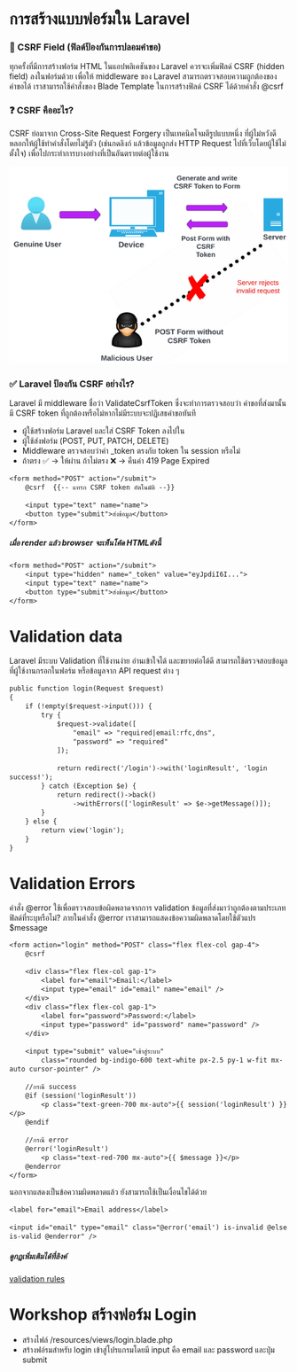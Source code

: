# การสร้างแบบฟอร์มใน Laravel

### 🔐 CSRF Field (ฟิลด์ป้องกันการปลอมคำขอ)

ทุกครั้งที่มีการสร้างฟอร์ม HTML ในแอปพลิเคชันของ Laravel ควรจะเพิ่มฟิลด์ CSRF (hidden field) ลงในฟอร์มด้วย เพื่อให้ middleware ของ Laravel สามารถตรวจสอบความถูกต้องของคำขอได้ เราสามารถใช้คำสั่งของ Blade Template ในการสร้างฟิลด์ CSRF ได้ด้วยคำสั่ง @csrf

### ❓ CSRF คืออะไร?

CSRF ย่อมาจาก Cross-Site Request Forgery เป็นเทคนิคโจมตีรูปแบบหนึ่ง ที่ผู้ไม่หวังดีหลอกให้ผู้ใช้ทำคำสั่งโดยไม่รู้ตัว (เช่นกดลิงก์ แล้วข้อมูลถูกส่ง HTTP Request ไปที่เว็บโดยผู้ใช้ไม่ตั้งใจ) เพื่อไปกระทำการบางอย่างที่เป็นอันตรายต่อผู้ใช้งาน

![Fake Request](fake_request.png)

### ✅ Laravel ป้องกัน CSRF อย่างไร?

Laravel มี middleware ชื่อว่า ValidateCsrfToken ซึ่งจะทำการตรวจสอบว่า คำขอที่ส่งมานั้นมี CSRF token ที่ถูกต้องหรือไม่หากไม่มีระบบจะปฏิเสธคำขอทันที

- ผู้ใช้สร้างฟอร์ม Laravel และใส่ CSRF Token ลงไปใน <input type="hidden" name="_token">
- ผู้ใช้ส่งฟอร์ม (POST, PUT, PATCH, DELETE)
- Middleware ตรวจสอบว่าค่า \_token ตรงกับ token ใน session หรือไม่
- ถ้าตรง ✅ → ให้ผ่าน
  ถ้าไม่ตรง ❌ → คืนค่า 419 Page Expired

```
<form method="POST" action="/submit">
    @csrf  {{-- แทรก CSRF token อัตโนมัติ --}}

    <input type="text" name="name">
    <button type="submit">ส่งข้อมูล</button>
</form>
```

##### เมื่อ render แล้ว browser จะเห็นโค้ด HTMLดังนี้

```
<form method="POST" action="/submit">
    <input type="hidden" name="_token" value="eyJpdiI6I...">
    <input type="text" name="name">
    <button type="submit">ส่งข้อมูล</button>
</form>
```

# Validation data

Laravel มีระบบ Validation ที่ใช้งานง่าย อ่านเข้าใจได้ และขยายต่อได้ดี สามารถใช้ตรวจสอบข้อมูลที่ผู้ใช้งานกรอกในฟอร์ม หรือข้อมูลจาก API request ต่าง ๆ

```
public function login(Request $request)
{
    if (!empty($request->input())) {
        try {
            $request->validate([
                "email" => "required|email:rfc,dns",
                "password" => "required"
            ]);

            return redirect('/login')->with('loginResult', 'login success!');
        } catch (Exception $e) {
            return redirect()->back()
                ->withErrors(['loginResult' => $e->getMessage()]);
        }
    } else {
        return view('login');
    }
}
```

# Validation Errors

คำสั่ง @error ใช้เพื่อตรวจสอบข้อผิดพลาดจากการ validation ข้อมูลที่ส่งมาว่าถูกต้องตามประเภทฟิลด์ที่ระบุหรือไม่?
ภายในคำสั่ง @error เราสามารถแสดงข้อความผิดพลาดโดยใช้ตัวแปร $message

```
<form action="login" method="POST" class="flex flex-col gap-4">
    @csrf

    <div class="flex flex-col gap-1">
        <label for="email">Email:</label>
        <input type="email" id="email" name="email" />
    </div>
    <div class="flex flex-col gap-1">
        <label for="password">Password:</label>
        <input type="password" id="password" name="password" />
    </div>

    <input type="submit" value="เข้าสู่ระบบ"
        class="rounded bg-indigo-600 text-white px-2.5 py-1 w-fit mx-auto cursor-pointer" />

    //กรณี success
    @if (session('loginResult'))
        <p class="text-green-700 mx-auto">{{ session('loginResult') }}</p>
    @endif

    //กรณี error
    @error('loginResult')
        <p class="text-red-700 mx-auto">{{ $message }}</p>
    @enderror
</form>
```

นอกจากแสดงเป็นข้อความผิดพลาดแล้ว ยังสามารถใช้เป็นเงื่อนไขได้ด้วย

```
<label for="email">Email address</label>

<input id="email" type="email" class="@error('email') is-invalid @else is-valid @enderror" />
```

##### ดูกฏเพิ่มเติมได้ที่ลิงค์

[validation rules](https://laravel.com/docs/12.x/validation#available-validation-rules)

# Workshop สร้างฟอร์ม Login

- สร้างไฟล์ /resources/views/login.blade.php
- สร้างฟอ์รมสำหรับ login เข้าสู่โปรแกรมโดยมี input คือ email และ password และปุ่ม submit
